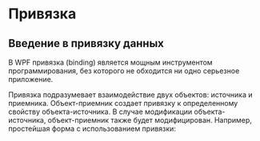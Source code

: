 # **Привязка**
## Введение в привязку данных
В WPF привязка (binding) является мощным инструментом программирования, без которого не обходится ни одно серьезное приложение.

Привязка подразумевает взаимодействие двух объектов: источника и приемника. Объект-приемник создает привязку к определенному свойству объекта-источника. В случае модификации объекта-источника, объект-приемник также будет модифицирован. Например, простейшая форма с использованием привязки:


<Window x:Class="BindingApp.MainWindow"
        xmlns="http://schemas.microsoft.com/winfx/2006/xaml/presentation"
        xmlns:x="http://schemas.microsoft.com/winfx/2006/xaml"
        xmlns:d="http://schemas.microsoft.com/expression/blend/2008"
        xmlns:mc="http://schemas.openxmlformats.org/markup-compatibility/2006"
        xmlns:local="clr-namespace:BindingApp"
        mc:Ignorable="d"
        Title="MainWindow" Height="250" Width="300">
    <StackPanel>
        <TextBox x:Name="myTextBox" Height="30" />
        <TextBlock x:Name="myTextBlock" Text="{Binding ElementName=myTextBox,Path=Text}" Height="30" />
    </StackPanel>
</Window>
